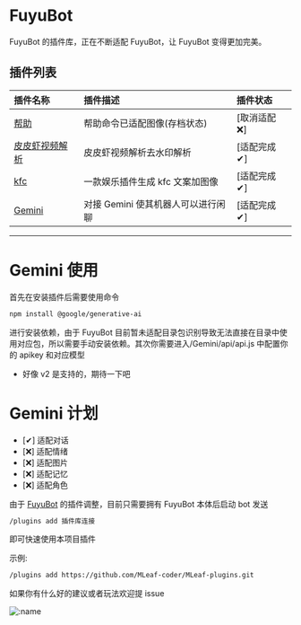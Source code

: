 # FuyuBot

FuyuBot 的插件库，正在不断适配 FuyuBot，让 FuyuBot 变得更加完美。

## 插件列表

| 插件名称                                                                     | 插件描述                           | 插件状态      |
| :--------------------------------------------------------------------------- | :--------------------------------- | :------------ |
| [帮助](https://github.com/MLeaf-coder/MLeaf-plugins/tree/main/help)          | 帮助命令已适配图像(存档状态)       | [取消适配 ❌] |
| [皮皮虾视频解析](https://github.com/MLeaf-coder/MLeaf-plugins/tree/main/ppx) | 皮皮虾视频解析去水印解析           | [适配完成 ✔]  |
| [kfc](https://github.com/MLeaf-coder/MLeaf-plugins/tree/main/kfc)            | 一款娱乐插件生成 kfc 文案加图像    | [适配完成 ✔]  |
| [Gemini](https://github.com/MLeaf-coder/MLeaf-plugins/tree/main/Gemini)      | 对接 Gemini 使其机器人可以进行闲聊 | [适配完成 ✔]  |

---

# Gemini 使用

首先在安装插件后需要使用命令

```bash
npm install @google/generative-ai
```

进行安装依赖，由于 FuyuBot 目前暂未适配目录包识别导致无法直接在目录中使用对应包，所以需要手动安装依赖。其次你需要进入/Gemini/api/api.js 中配置你的 apikey 和对应模型

- 好像 v2 是支持的，期待一下吧

# Gemini 计划

- [✔] 适配对话
- [❌] 适配情绪
- [❌] 适配图片
- [❌] 适配记忆
- [❌] 适配角色

由于 [FuyuBot](https://github.com/CatMoeCircle/FuyuBot) 的插件调整，目前只需要拥有 FuyuBot 本体后启动 bot 发送

```bash
/plugins add 插件库连接
```

即可快速使用本项目插件

示例:

```bash
/plugins add https://github.com/MLeaf-coder/MLeaf-plugins.git
```

如果你有什么好的建议或者玩法欢迎提 issue

![:name](https://count.getloli.com/@MLeaf-plugins?name=MLeaf-plugins&theme=rule34&padding=7&offset=0&align=center&scale=1&pixelated=1&darkmode=auto)
